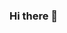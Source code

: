 ### Hi there 👋

<!--
**jdrubay/jdrubay** is a ✨ _special_ ✨ repository because its `README.md` (this file) appears on your GitHub profile.

Here are some ideas to get you started:

- 🔭 I’m currently working on a heatmap
- 🌱 I’m currently learning python
- 👯 I’m looking to collaborate on no concrete projects yet
- 🤔 I’m looking for help with anything really
- 💬 Ask me about nothing really
- 📫 How to reach me: whistling
- ⚡ Fun fact: I am not always right, but I am never wrong
-->
